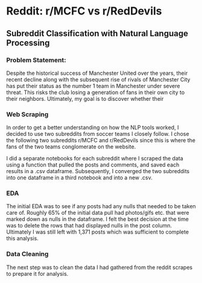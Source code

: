 # Reddit: r/MCFC vs r/RedDevils
## Subreddit Classification with Natural Language Processing

### Problem Statement:


Despite the historical success of Manchester United over the years, their recent decline along with the subsequent rise of rivals of Manchester City has put their status as the number 1 team in Manchester under severe threat. This risks the club losing a generation of fans in their own city to their neighbors. Ultimately, my goal is to discover whether their 

### Web Scraping

In order to get a better understanding on how the NLP tools worked, I decided to use two subreddits from soccer teams I closely follow. I chose the following two subreddits r/MCFC and r/RedDevils since this is where the fans of the two teams conglomerate on the website.

I did a separate notebooks for each subreddit where I scraped the data using a function that pulled the posts and comments, and saved each results in a .csv dataframe. Subsequently, I converged the two subreddits into one dataframe in a third notebook and into a new .csv. 


### EDA

The initial EDA was to see if any posts had any nulls that needed to be taken care of. Roughly 65% of the initial data pull had photos/gifs etc. that were marked down as nulls in the dataframe. I felt the best decision at the time was to delete the rows that had displayed nulls in the post column. Ultimately I was still left with 1,371 posts which was sufficient to complete this analysis. 

### Data Cleaning

The next step was to clean the data I had gathered from the reddit scrapes to prepare it for analysis. 


